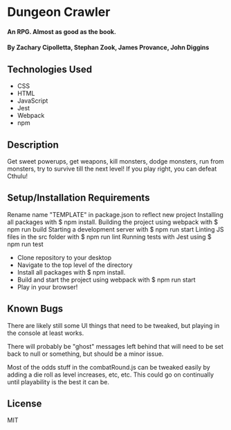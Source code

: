 # Dungeon Crawler

#### An RPG. Almost as good as the book.

#### By Zachary Cipolletta, Stephan Zook, James Provance, John Diggins

## Technologies Used

* CSS
* HTML
* JavaScript
* Jest
* Webpack
* npm

## Description
  Get sweet powerups, get weapons, kill monsters, dodge monsters, run from monsters, try to survive till the next level!  If you play right, you can defeat Cthulu!

## Setup/Installation Requirements

Rename name "TEMPLATE" in package.json to reflect new project
Installing all packages with $ npm install.
Building the project using webpack with $ npm run build
Starting a development server with $ npm run start
Linting JS files in the src folder with $ npm run lint
Running tests with Jest using $ npm run test

* Clone repository to your desktop
* Navigate to the top level of the directory
* Install all packages with $ npm install.
* Build and start the project using webpack with $ npm run start
* Play in your browser!


## Known Bugs

There are likely still some UI things that need to be tweaked, but playing in the console at least works. 

There will probably be "ghost" messages left behind that will need to be set back to null or something, but should be a minor issue.


Most of the odds stuff in the combatRound.js can be tweaked easily by adding a die roll as level increases, etc, etc.  This could go on continually until playability is the best it can be. 


## License
MIT
